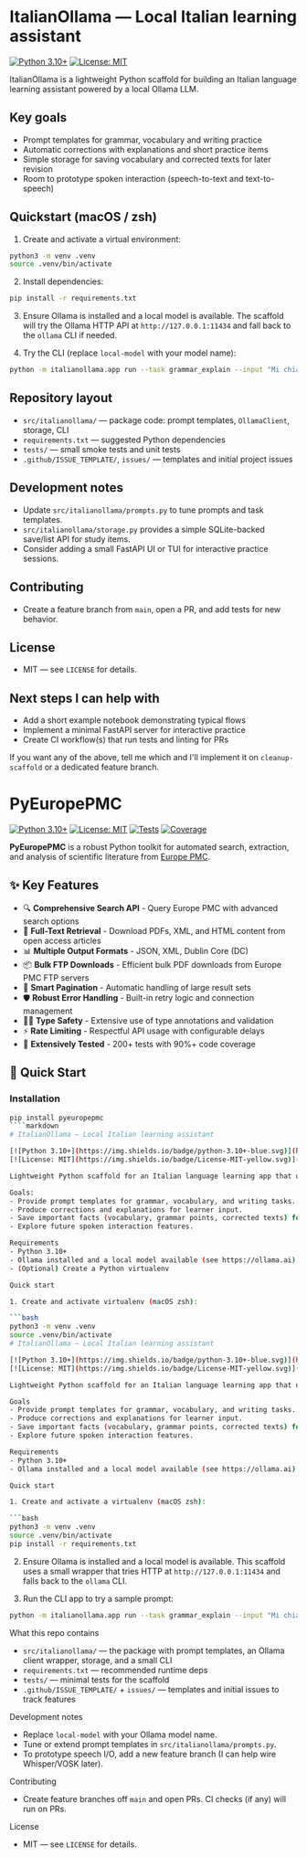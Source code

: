 # ItalianOllama — Local Italian learning assistant

[![Python 3.10+](https://img.shields.io/badge/python-3.10+-blue.svg)](https://www.python.org/downloads/)
[![License: MIT](https://img.shields.io/badge/License-MIT-yellow.svg)](https://opensource.org/licenses/MIT)

ItalianOllama is a lightweight Python scaffold for building an Italian language learning assistant powered by a local Ollama LLM.

## Key goals

- Prompt templates for grammar, vocabulary and writing practice
- Automatic corrections with explanations and short practice items
- Simple storage for saving vocabulary and corrected texts for later revision
- Room to prototype spoken interaction (speech-to-text and text-to-speech)

## Quickstart (macOS / zsh)

1. Create and activate a virtual environment:

```bash
python3 -m venv .venv
source .venv/bin/activate
```

2. Install dependencies:

```bash
pip install -r requirements.txt
```

3. Ensure Ollama is installed and a local model is available. The scaffold will try the Ollama HTTP API at `http://127.0.0.1:11434` and fall back to the `ollama` CLI if needed.

4. Try the CLI (replace `local-model` with your model name):

```bash
python -m italianollama.app run --task grammar_explain --input "Mi chiamo Jonas e io essere felice" --model local-model
```

## Repository layout

- `src/italianollama/` — package code: prompt templates, `OllamaClient`, storage, CLI
- `requirements.txt` — suggested Python dependencies
- `tests/` — small smoke tests and unit tests
- `.github/ISSUE_TEMPLATE/`, `issues/` — templates and initial project issues

## Development notes

- Update `src/italianollama/prompts.py` to tune prompts and task templates.
- `src/italianollama/storage.py` provides a simple SQLite-backed save/list API for study items.
- Consider adding a small FastAPI UI or TUI for interactive practice sessions.

## Contributing

- Create a feature branch from `main`, open a PR, and add tests for new behavior.

## License

- MIT — see `LICENSE` for details.

## Next steps I can help with

- Add a short example notebook demonstrating typical flows
- Implement a minimal FastAPI server for interactive practice
- Create CI workflow(s) that run tests and linting for PRs

If you want any of the above, tell me which and I'll implement it on `cleanup-scaffold` or a dedicated feature branch.
# PyEuropePMC

[![Python 3.10+](https://img.shields.io/badge/python-3.10+-blue.svg)](https://www.python.org/downloads/)
[![License: MIT](https://img.shields.io/badge/License-MIT-yellow.svg)](https://opensource.org/licenses/MIT)
[![Tests](https://img.shields.io/badge/tests-200%2B%20passed-green.svg)](tests/)
[![Coverage](https://img.shields.io/badge/coverage-90%2B%25-brightgreen.svg)](htmlcov/)


**PyEuropePMC** is a robust Python toolkit for automated search, extraction, and analysis of scientific literature from [Europe PMC](https://europepmc.org/).

## ✨ Key Features


- 🔍 **Comprehensive Search API** - Query Europe PMC with advanced search options
- 📄 **Full-Text Retrieval** - Download PDFs, XML, and HTML content from open access articles
- 📊 **Multiple Output Formats** - JSON, XML, Dublin Core (DC)
- 📦 **Bulk FTP Downloads** - Efficient bulk PDF downloads from Europe PMC FTP servers
- 🔄 **Smart Pagination** - Automatic handling of large result sets
- 🛡️ **Robust Error Handling** - Built-in retry logic and connection management
- 🧑‍💻 **Type Safety** - Extensive use of type annotations and validation
- ⚡ **Rate Limiting** - Respectful API usage with configurable delays
- 🧪 **Extensively Tested** - 200+ tests with 90%+ code coverage

## 🚀 Quick Start

### Installation

```bash
pip install pyeuropepmc
````markdown
# ItalianOllama — Local Italian learning assistant

[![Python 3.10+](https://img.shields.io/badge/python-3.10+-blue.svg)](https://www.python.org/downloads/)
[![License: MIT](https://img.shields.io/badge/License-MIT-yellow.svg)](https://opensource.org/licenses/MIT)

Lightweight Python scaffold for an Italian language learning app that uses a local Ollama LLM.

Goals:
- Provide prompt templates for grammar, vocabulary, and writing tasks.
- Produce corrections and explanations for learner input.
- Save important facts (vocabulary, grammar points, corrected texts) for later revision.
- Explore future spoken interaction features.

Requirements
- Python 3.10+
- Ollama installed and a local model available (see https://ollama.ai)
- (Optional) Create a Python virtualenv

Quick start

1. Create and activate virtualenv (macOS zsh):

```bash
python3 -m venv .venv
source .venv/bin/activate
# ItalianOllama — Local Italian learning assistant

[![Python 3.10+](https://img.shields.io/badge/python-3.10+-blue.svg)](https://www.python.org/downloads/)
[![License: MIT](https://img.shields.io/badge/License-MIT-yellow.svg)](https://opensource.org/licenses/MIT)

Lightweight Python scaffold for an Italian language learning app that uses a local Ollama LLM.

Goals
- Provide prompt templates for grammar, vocabulary, and writing tasks.
- Produce corrections and explanations for learner input.
- Save important facts (vocabulary, grammar points, corrected texts) for later revision.
- Explore future spoken interaction features.

Requirements
- Python 3.10+
- Ollama installed and a local model available (see https://ollama.ai)

Quick start

1. Create and activate a virtualenv (macOS zsh):

```bash
python3 -m venv .venv
source .venv/bin/activate
pip install -r requirements.txt
```

2. Ensure Ollama is installed and a local model is available. This scaffold uses a small wrapper that tries HTTP at `http://127.0.0.1:11434` and falls back to the `ollama` CLI.

3. Run the CLI app to try a sample prompt:

```bash
python -m italianollama.app run --task grammar_explain --input "Mi chiamo Jonas e io essere felice" --model local-model
```

What this repo contains
- `src/italianollama/` — the package with prompt templates, an Ollama client wrapper, storage, and a small CLI
- `requirements.txt` — recommended runtime deps
- `tests/` — minimal tests for the scaffold
- `.github/ISSUE_TEMPLATE/` + `issues/` — templates and initial issues to track features

Development notes
- Replace `local-model` with your Ollama model name.
- Tune or extend prompt templates in `src/italianollama/prompts.py`.
- To prototype speech I/O, add a new feature branch (I can help wire Whisper/VOSK later).

Contributing
- Create feature branches off `main` and open PRs. CI checks (if any) will run on PRs.

License
- MIT — see `LICENSE` for details.

```
